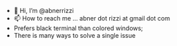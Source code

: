 - 👋 Hi, I’m @abnerrizzi
- 📫 How to reach me ... abner dot rizzi at gmail dot com
- Prefers black terminal than colored windows;
- There is many ways to solve a single issue

<!---
abnerrizzi/abnerrizzi is a ✨ special ✨ repository because its `README.md` (this file) appears on your GitHub profile.
You can click the Preview link to take a look at your changes.
--->

